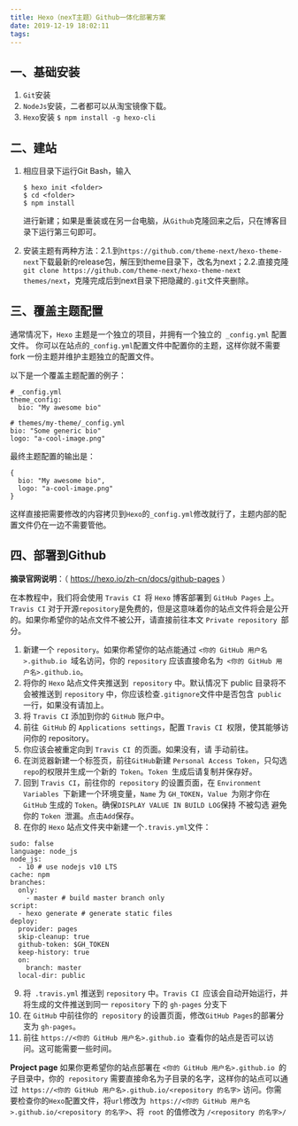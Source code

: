 ```yaml
---
title: Hexo（nexT主题）Github一体化部署方案
date: 2019-12-19 18:02:11
tags:
---
```


## 一、基础安装

1. `Git`安装
2. `NodeJs`安装，二者都可以从淘宝镜像下载。
3. `Hexo`安装
   `$ npm install -g hexo-cli`

## 二、建站

1. 相应目录下运行Git Bash，输入

   ```
   $ hexo init <folder>
   $ cd <folder>
   $ npm install
   ```

   进行新建；如果是重装或在另一台电脑，从`Github`克隆回来之后，只在博客目录下运行第三句即可。

2. 安装主题有两种方法：2.1.到`https://github.com/theme-next/hexo-theme-next`下载最新的release包，解压到theme目录下，改名为next；2.2.直接克隆`git clone https://github.com/theme-next/hexo-theme-next themes/next`，克隆完成后到next目录下把隐藏的`.git`文件夹删除。

## 三、覆盖主题配置
通常情况下，`Hexo` 主题是一个独立的项目，并拥有一个独立的` _config.yml` 配置文件。
你可以在站点的` _config.yml `配置文件中配置你的主题，这样你就不需要 fork 一份主题并维护主题独立的配置文件。

以下是一个覆盖主题配置的例子：

```
# _config.yml
theme_config:
  bio: "My awesome bio"
```

```
# themes/my-theme/_config.yml
bio: "Some generic bio"
logo: "a-cool-image.png"
```

最终主题配置的输出是：

```
{
  bio: "My awesome bio",
  logo: "a-cool-image.png"
}
```

这样直接把需要修改的内容拷贝到`Hexo`的`_config.yml`修改就行了，主题内部的配置文件仍在一边不需要管他。

## 四、部署到Github

**摘录官网说明**：（ https://hexo.io/zh-cn/docs/github-pages ）

在本教程中，我们将会使用 `Travis CI `将 `Hexo` 博客部署到 `GitHub Pages` 上。`Travis CI` 对于开源` repository `是免费的，但是这意味着你的站点文件将会是公开的。如果你希望你的站点文件不被公开，请直接前往本文 `Private repository `部分。

1. 新建一个 `repository`。如果你希望你的站点能通过 `<你的 GitHub 用户名>.github.io `域名访问，你的 `repository` 应该直接命名为` <你的 GitHub 用户名>.github.io`。
2. 将你的 `Hexo` 站点文件夹推送到` repository` 中。默认情况下 public 目录将不会被推送到 `repository` 中，你应该检查` .gitignore `文件中是否包含` public` 一行，如果没有请加上。
3. 将 `Travis CI` 添加到你的 `GitHub` 账户中。
4. 前往` GitHub` 的 `Applications settings`，配置 `Travis CI `权限，使其能够访问你的 repository。
5. 你应该会被重定向到 `Travis CI `的页面。如果没有，请 手动前往。
6. 在浏览器新建一个标签页，前往` GitHub `新建 `Personal Access Token`，只勾选` repo `的权限并生成一个新的` Token`。`Token `生成后请复制并保存好。
7. 回到 `Travis CI`，前往你的` repository` 的设置页面，在 `Environment Variables `下新建一个环境变量，`Name` 为 `GH_TOKEN`，`Value `为刚才你在 `GitHub` 生成的 `Token`。确保` DISPLAY VALUE IN BUILD LOG `保持 不被勾选 避免你的 `Token `泄漏。点击` Add `保存。
8. 在你的 `Hexo` 站点文件夹中新建一个` .travis.yml `文件：

```
sudo: false
language: node_js
node_js:
  - 10 # use nodejs v10 LTS
cache: npm
branches:
  only:
    - master # build master branch only
script:
  - hexo generate # generate static files
deploy:
  provider: pages
  skip-cleanup: true
  github-token: $GH_TOKEN
  keep-history: true
  on:
    branch: master
  local-dir: public
```

9. 将` .travis.yml` 推送到 `repository` 中。`Travis CI `应该会自动开始运行，并将生成的文件推送到同一 `repository` 下的 `gh-pages` 分支下
10. 在 `GitHub` 中前往你的` repository` 的设置页面，修改` GitHub Pages `的部署分支为 `gh-pages`。
11. 前往 `https://<你的 GitHub 用户名>.github.io `查看你的站点是否可以访问。这可能需要一些时间。

**Project page**
如果你更希望你的站点部署在 `<你的 GitHub 用户名>.github.io `的子目录中，你的` repository` 需要直接命名为子目录的名字，这样你的站点可以通过` https://<你的 GitHub 用户名>.github.io/<repository 的名字>` 访问。你需要检查你的` Hexo `配置文件，将` url `修改为` https://<你的 GitHub 用户名>.github.io/<repository 的名字>`、将` root` 的值修改为 `/<repository 的名字>/`

